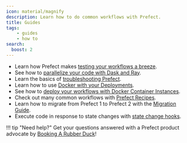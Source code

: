 ```yaml
---
icon: material/magnify
description: Learn how to do common workflows with Prefect.
title: Guides
tags:
    - guides
    - how to
search:
  boost: 2
---
```


- Learn how Prefect makes [testing your workflows a breeze](/guides/testing/).
- See how to [parallelize your code with Dask and Ray](/guides/dask-ray-task-runners/).
- Learn the basics of [troubleshooting Prefect](/guides/troubleshooting/).
- Learn how to use [Docker with your Deployments](/guides/deployment/docker/).
- See how to [deploy your workflows with Docker Container Instances](/guides/deployment/aci/).
- Check out many common workflows with [Prefect Recipes](../recipes/recipes/).
- Learn how to migrate from Prefect 1 to Prefect 2 with the [Migration Guide](/guides/migration-guide/).
- Execute code in response to state changes with [state change hooks](/guides/state-change-hooks/).

!!! tip "Need help?"
    Get your questions answered with a Prefect product advocate by [Booking A Rubber Duck](https://calendly.com/prefect-experts/prefect-product-advocates)!
